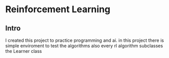 # Reinforcement Learning
## Intro
I created this project to practice programming and ai.
in this project there is simple enviroment to test the algorithms
also every rl algorithm subclasses the Learner class